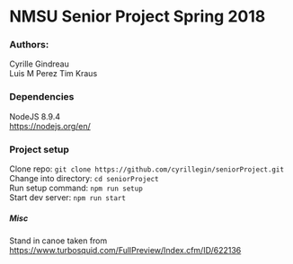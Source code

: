 # NMSU Senior Project Spring 2018

### Authors: 
Cyrille Gindreau  
Luis M  Perez
Tim Kraus

### Dependencies
NodeJS 8.9.4  
https://nodejs.org/en/


### Project setup
Clone repo: `git clone https://github.com/cyrillegin/seniorProject.git`  
Change into directory: `cd seniorProject`  
Run setup command: `npm run setup`  
Start dev server: `npm run start`  


##### Misc
Stand in canoe taken from https://www.turbosquid.com/FullPreview/Index.cfm/ID/622136
